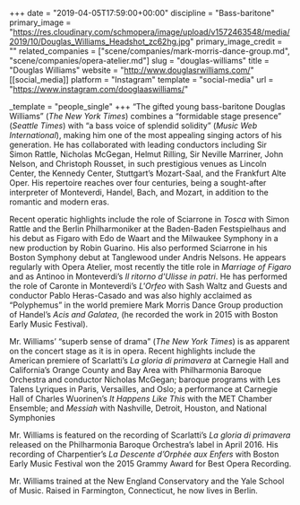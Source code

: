 +++
date = "2019-04-05T17:59:00+00:00"
discipline = "Bass-baritone"
primary_image = "https://res.cloudinary.com/schmopera/image/upload/v1572463548/media/2019/10/Douglas_Williams_Headshot_zc62hg.jpg"
primary_image_credit = ""
related_companies = ["scene/companies/mark-morris-dance-group.md", "scene/companies/opera-atelier.md"]
slug = "douglas-williams"
title = "Douglas Williams"
website = "http://www.douglasrwilliams.com/"
[[social_media]]
platform = "Instagram"
template = "social-media"
url = "https://www.instagram.com/dooglaaswilliams/"

_template = "people_single"
+++
“The gifted young bass-baritone Douglas Williams” (_The New York Times_) combines a “formidable stage presence” (_Seattle Times_) with “a bass voice of splendid solidity” (_Music Web International_), making him one of the most appealing singing actors of his generation. He has collaborated with leading conductors including Sir Simon Rattle, Nicholas McGegan, Helmut Rilling, Sir Neville Marriner, John Nelson, and Christoph Rousset, in such prestigious venues as Lincoln Center, the Kennedy Center, Stuttgart’s Mozart-Saal, and the Frankfurt Alte Oper. His repertoire reaches over four centuries, being a sought-after interpreter of Monteverdi, Handel, Bach, and Mozart, in addition to the romantic and modern eras.

 Recent operatic highlights include the role of Sciarrone in _Tosca_ with Simon Rattle and the Berlin Philharmoniker at the Baden-Baden Festspielhaus and his debut as Figaro with Edo de Waart and the Milwaukee Symphony in a new production by Robin Guarino. His also performed Sciarrone in his Boston Symphony debut at Tanglewood under Andris Nelsons. He appears regularly with Opera Atelier, most recently the title role in _Marriage of Figaro_ and as Antinoo in Monteverdi’s _Il ritorno d'Ulisse in patri_. He has performed the role of Caronte in Monteverdi’s _L'Orfeo_ with Sash Waltz and Guests and conductor Pablo Heras-Casado and was also highly acclaimed as “Polyphemus” in the world premiere Mark Morris Dance Group production of Handel’s _Acis and Galatea_, (he recorded the work in 2015 with Boston Early Music Festival). 

Mr. Williams’ “superb sense of drama” (_The New York Times_) is as apparent on the concert stage as it is in opera. Recent highlights include the American premiere of Scarlatti’s _La gloria di primavera_ at Carnegie Hall and California’s Orange County and Bay Area with Philharmonia Baroque Orchestra and conductor Nicholas McGegan; baroque programs with Les Talens Lyriques in Paris, Versailles, and Oslo; a performance at Carnegie Hall of Charles Wuorinen’s _It Happens Like This_ with the MET Chamber Ensemble; and _Messiah_ with Nashville, Detroit, Houston, and National Symphonies

 Mr. Williams is featured on the recording of Scarlatti’s _La gloria di primavera_ released on the Philharmonia Baroque Orchestra’s label in April 2016. His recording of Charpentier’s _La Descente d’Orphée aux Enfers_ with Boston Early Music Festival won the 2015 Grammy Award for Best Opera Recording.

Mr. Williams trained at the New England Conservatory and the Yale School of Music. Raised in Farmington, Connecticut, he now lives in Berlin.